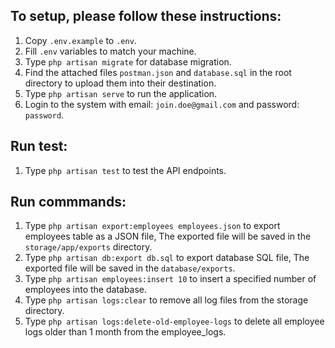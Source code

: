 ## To setup, please follow these instructions:

1. Copy `.env.example` to `.env`.
2. Fill `.env` variables to match your machine.
3. Type `php artisan migrate` for database migration.
4. Find the attached files `postman.json` and `database.sql` in the root directory to upload them into their destination.
5. Type `php artisan serve` to run the application.
6. Login to the system with email: `join.doe@gmail.com` and password: `password`.

## Run test:

1. Type `php artisan test` to test the API endpoints.

## Run commmands:

1. Type `php artisan export:employees employees.json` to export employees table as a JSON file, The exported file will be saved in the `storage/app/exports` directory.
2. Type `php artisan db:export db.sql` to export database SQL file, The exported file will be saved in the `database/exports`.
3. Type `php artisan employees:insert 10` to insert a specified number of employees into the database.
4. Type `php artisan logs:clear` to remove all log files from the storage directory.
5. Type `php artisan logs:delete-old-employee-logs` to delete all employee logs older than 1 month from the employee_logs.
